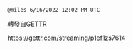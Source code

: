 
`@miles 6/16/2022 12:02 PM UTC`

[轉發自GETTR](https://gettr.com/post/p1efdnf647a)

https://gettr.com/streaming/p1ef1zs7614

